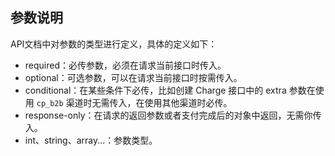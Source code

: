 ## 参数说明

API文档中对参数的类型进行定义，具体的定义如下：

- required：必传参数，必须在请求当前接口时传入。
- optional：可选参数，可以在请求当前接口时按需传入。
- conditional：在某些条件下必传，比如创建 Charge 接口中的 extra 参数在使用 `cp_b2b` 渠道时无需传入，在使用其他渠道时必传。
- response-only：在请求的返回参数或者支付完成后的对象中返回，无需你传入。
- int、string、array...：参数类型。

